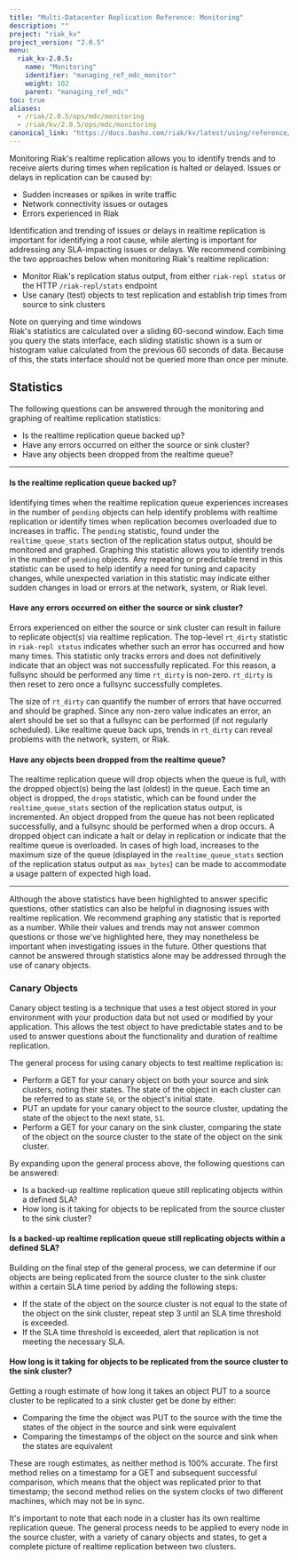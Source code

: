 ```yaml
---
title: "Multi-Datacenter Replication Reference: Monitoring"
description: ""
project: "riak_kv"
project_version: "2.0.5"
menu:
  riak_kv-2.0.5:
    name: "Monitoring"
    identifier: "managing_ref_mdc_monitor"
    weight: 102
    parent: "managing_ref_mdc"
toc: true
aliases:
  - /riak/2.0.5/ops/mdc/monitoring
  - /riak/kv/2.0.5/ops/mdc/monitoring
canonical_link: "https://docs.basho.com/riak/kv/latest/using/reference/multi-datacenter/monitoring"
---
```


Monitoring Riak's realtime replication allows you to identify trends and
to receive alerts during times when replication is halted or delayed.
Issues or delays in replication can be caused by:

* Sudden increases or spikes in write traffic
* Network connectivity issues or outages
* Errors experienced in Riak

Identification and trending of issues or delays in realtime replication
is important for identifying a root cause, while alerting is important
for addressing any SLA-impacting issues or delays. We recommend
combining the two approaches below when monitoring Riak's realtime
replication:

* Monitor Riak's replication status output, from either `riak-repl
  status` or the HTTP `/riak-repl/stats` endpoint
* Use canary (test) objects to test replication and establish trip times
  from source to sink clusters

<div class="note">
<div class="title">Note on querying and time windows</div>
Riak's statistics are calculated over a sliding 60-second window. Each
time you query the stats interface, each sliding statistic shown is a
sum or histogram value calculated from the previous 60 seconds of data.
Because of this, the stats interface should not be queried more than
once per minute.
</div>

## Statistics

The following questions can be answered through the monitoring and
graphing of realtime replication statistics:

* Is the realtime replication queue backed up?
* Have any errors occurred on either the source or sink cluster?
* Have any objects been dropped from the realtime queue?

---

#### Is the realtime replication queue backed up?

Identifying times when the realtime replication queue experiences
increases in the number of `pending` objects can help identify problems
with realtime replication or identify times when replication becomes
overloaded due to increases in traffic. The `pending` statistic, found
under the `realtime_queue_stats` section of the replication status
output, should be monitored and graphed. Graphing this statistic allows
you to identify trends in the number of `pending` objects. Any repeating
or predictable trend in this statistic can be used to help identify a
need for tuning and capacity changes, while unexpected variation in this
statistic may indicate either sudden changes in load or errors at the
network, system, or Riak level.

#### Have any errors occurred on either the source or sink cluster?

Errors experienced on either the source or sink cluster can result in
failure to replicate object(s) via realtime replication. The top-level
`rt_dirty` statistic in `riak-repl status` indicates whether such an
error has occurred and how many times. This statistic only tracks
errors and does not definitively indicate that an object was not
successfully replicated. For this reason, a fullsync should be performed
any time `rt_dirty` is non-zero. `rt_dirty` is then reset to zero once a
fullsync successfully completes.

The size of `rt_dirty` can quantify the number of errors that have
occurred and should be graphed. Since any non-zero value indicates an
error, an alert should be set so that a fullsync can be performed (if
not regularly scheduled). Like realtime queue back ups, trends in
`rt_dirty` can reveal problems with the network, system, or Riak.

#### Have any objects been dropped from the realtime queue?

The realtime replication queue will drop objects when the queue is full,
with the dropped object(s) being the last (oldest) in the queue. Each
time an object is dropped, the `drops` statistic, which can be found
under the `realtime_queue_stats` section of the replication status
output, is incremented. An object dropped from the queue has not been
replicated successfully, and a fullsync should be performed when a drop
occurs. A dropped object can indicate a halt or delay in replication or
indicate that the realtime queue is overloaded. In cases of high load,
increases to the maximum size of the queue (displayed in the
`realtime_queue_stats` section of the replication status output as
`max_bytes`) can be made to accommodate a usage pattern of expected high
load.

---

Although the above statistics have been highlighted to answer specific
questions, other statistics can also be helpful in diagnosing issues
with realtime replication. We recommend graphing any statistic that is
reported as a number. While their values and trends may not answer
common questions or those we've highlighted here, they may nonetheless
be important when investigating issues in the future. Other questions
that cannot be answered through statistics alone may be addressed
through the use of canary objects.

### Canary Objects

Canary object testing is a technique that uses a test object stored in
your environment with your production data but not used or modified by
your application. This allows the test object to have predictable states
and to be used to answer questions about the functionality and duration
of realtime replication.

The general process for using canary objects to test realtime replication is:

* Perform a GET for your canary object on both your source and sink
  clusters, noting their states. The state of the object in each cluster
  can be referred to as state `S0`, or the object's initial state.
* PUT an update for your canary object to the source cluster, updating
  the state of the object to the next state, `S1`.
* Perform a GET for your canary on the sink cluster, comparing the state
  of the object on the source cluster to the state of the object on the
  sink cluster.

By expanding upon the general process above, the following questions can
be answered:

* Is a backed-up realtime replication queue still replicating objects
  within a defined SLA?
* How long is it taking for objects to be replicated from the source
  cluster to the sink cluster?

#### Is a backed-up realtime replication queue still replicating objects within a defined SLA?

Building on the final step of the general process, we can determine if
our objects are being replicated from the source cluster to the sink
cluster within a certain SLA time period by adding the following steps:

- If the state of the object on the source cluster is not equal to the
  state of the object on the sink cluster, repeat step 3 until an SLA
  time threshold is exceeded.
- If the SLA time threshold is exceeded, alert that replication is not
  meeting the necessary SLA.

#### How long is it taking for objects to be replicated from the source cluster to the sink cluster?

Getting a rough estimate of how long it takes an object PUT to a source
cluster to be replicated to a sink cluster get be done by either:

* Comparing the time the object was PUT to the source with the time the
  states of the object in the source and sink were equivalent
* Comparing the timestamps of the object on the source and sink when the
  states are equivalent

These are rough estimates, as neither method is 100% accurate. The first
method relies on a timestamp for a GET and subsequent successful
comparison, which means that the object was replicated prior to that
timestamp; the second method relies on the system clocks of two
different machines, which may not be in sync.

It's important to note that each node in a cluster has its own realtime
replication queue. The general process needs to be applied to every
node in the source cluster, with a variety of canary objects and states,
to get a complete picture of realtime replication between two clusters.

